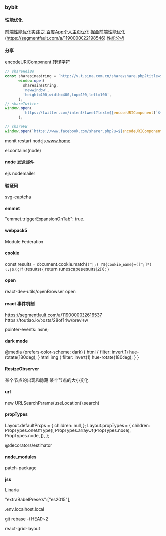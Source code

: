 ### bybit
#### 性能优化
[前端性能优化实践 之 百度App个人主页优化](https://segmentfault.com/a/1190000022194498)
[掘金前端性能优化](https://juejin.im/search?query=%E5%89%8D%E7%AB%AF%E6%80%A7%E8%83%BD%E4%BC%98%E5%8C%96&type=all)
[](https://segmentfault.com/a/1190000022205291)(https://segmentfault.com/a/1190000022198546)
[性能分析](https://juejin.im/post/5e849e6de51d4546e14f4304)

#### 分享
encodeURIComponent 转译字符
```js
// shareWeiBo
const sharesinastring = `http://v.t.sina.com.cn/share/share.php?title=${encodeURIComponent(`${share} ${shareUrl}`)}&url=${encodeURIComponent(shareUrl)}&content=utf-8&sourceUrl=${encodeURIComponent(shareUrl)}&pic=${'picurl'}`;
      window.open(
        sharesinastring,
        'newwindow',
        'height=400,width=400,top=100,left=100',
      );
// shareTwitter
window.open(
        `https://twitter.com/intent/tweet?text=${encodeURIComponent(`${share} ${shareUrl}`)}`,
      ); 

// shareFB
window.open(`https://www.facebook.com/sharer.php?u=${encodeURIComponent(shareUrl)}`);           
```      
monit restart nodejs.www.home 


el.contains(node)
#### node 发送邮件
ejs nodemailer
#### 验证码
svg-captcha
#### emmet
"emmet.triggerExpansionOnTab": true,
#### webpack5
Module Federation 
#### cookie
const results = document.cookie.match(`(^|;) ?${cookie_name}=([^;]*)(;|$)`);
if (results) {
  return (unescape(results[2]));
}
#### open
react-dev-utils/openBrowser 
open
#### react 事件机制
https://segmentfault.com/a/1190000022616537
https://toutiao.io/posts/28of14w/preview

pointer-events: none;
#### dark mode
@media (prefers-color-scheme: dark) {
  html {
    filter: invert(1) hue-rotate(180deg);
  }
  html img {
    filter: invert(1) hue-rotate(180deg);
  }
}
#### ResizeObserver
某个节点的出现和隐藏
某个节点的大小变化

#### url
new URLSearchParams(useLocation().search)
#### propTypes
Layout.defaultProps = {
  children: null,
};
Layout.propTypes = {
  children: PropTypes.oneOfType([
    PropTypes.arrayOf(PropTypes.node),
    PropTypes.node,
  ]),
};

@decorators/estimator

#### node_modules
patch-package
#### jss
Linaria

"extraBabelPresets":["es2015"],

.env.localhost.local


git rebase -i HEAD~2  

react-grid-layout